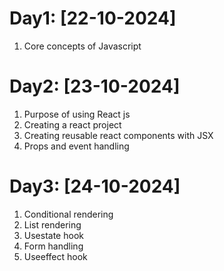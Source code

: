 # Day1: [22-10-2024]

1. Core concepts of Javascript


# Day2: [23-10-2024]

1. Purpose of using React js
2. Creating a react project
3. Creating reusable react components with JSX
4. Props and event handling


# Day3: [24-10-2024]

1. Conditional rendering
2. List rendering
3. Usestate hook
4. Form handling
5. Useeffect hook
